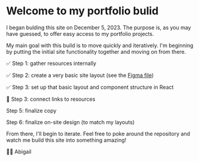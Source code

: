 # Welcome to my portfolio bulid

I  began bulding this site on December 5, 2023. The purpose is, as you may have guessed, to offer easy access to my portfolio projects. 

My main goal with this build is to move quickly and iteratively. I'm beginning by putting the initial site functionality together and moving on from there.

✅ Step 1: gather resources internally

✅ Step 2: create a very basic site layout (see the [Figma file](https://www.figma.com/file/Ezg9o0ArU3lP0h18xg6pgF/AbigailHartnett.com?type=design&node-id=0%3A1&mode=design&t=fuDKfADnAQCv1uHj-1))

✅ Step 3: set up that basic layout and component structure in React

🚧 Step 3: connect links to resources

Step 5: finalize copy

Step 6: finalize on-site design (to match my layouts)

From there, I'll begin to iterate. Feel free to poke around the repository and watch me build this site into something amazing!

👋🏻 Abigail
